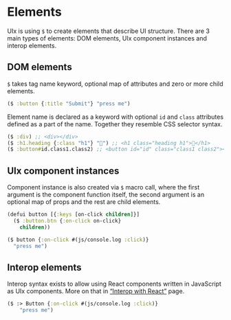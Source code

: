 # Elements

UIx is using `$` to create elements that describe UI structure. There are 3 main types of elements: DOM elements, UIx component instances and interop elements.

## DOM elements

`$` takes tag name keyword, optional map of attributes and zero or more child elements.

```clojure
($ :button {:title "Submit"} "press me")
```

Element name is declared as a keyword with optional `id` and `class` attributes defined as a part of the name. Together they resemble CSS selector syntax.

```clojure
($ :div) ;; <div></div>
($ :h1.heading {:class "h1"} "👋") ;; <h1 class="heading h1">👋</h1>
($ :button#id.class1.class2) ;; <button id="id" class="class1 class2"></button>
```

## UIx component instances

Component instance is also created via `$` macro call, where the first argument is the component function itself, the second argument is an optional map of props and the rest are child elements.

```clojure
(defui button [{:keys [on-click children]}]
  ($ :button.btn {:on-click on-click}
    children))

($ button {:on-click #(js/console.log :click)}
  "press me")
```

## Interop elements

Interop syntax exists to allow using React components written in JavaScript as UIx components. More on that in [“Interop with React”](/docs/interop-with-reacr.md) page.

```clojure
($ :> Button {:on-click #(js/console.log :click)}
    "press me")
```
